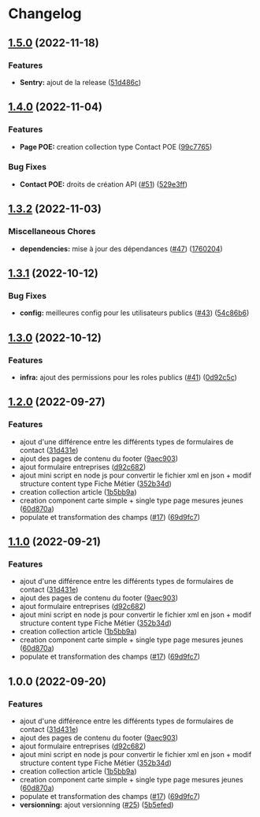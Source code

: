 # Changelog

## [1.5.0](https://github.com/DNUM-SocialGouv/1j1s-cms/compare/v1.4.0...v1.5.0) (2022-11-18)


### Features

* **Sentry:** ajout de la release ([51d486c](https://github.com/DNUM-SocialGouv/1j1s-cms/commit/51d486ccb02c2581a8fd7bd21e8b31fb746be8f3))

## [1.4.0](https://github.com/DNUM-SocialGouv/1j1s-cms/compare/v1.3.2...v1.4.0) (2022-11-04)


### Features

* **Page POE:** creation collection type Contact POE ([99c7765](https://github.com/DNUM-SocialGouv/1j1s-cms/commit/99c7765e363444ed48c14cf8b526d33d44f65c09))


### Bug Fixes

* **Contact POE:** droits de création API ([#51](https://github.com/DNUM-SocialGouv/1j1s-cms/issues/51)) ([529e3ff](https://github.com/DNUM-SocialGouv/1j1s-cms/commit/529e3ff2399e2ec1a9d446cbdf452c29df3b1df9))

## [1.3.2](https://github.com/DNUM-SocialGouv/1j1s-cms/compare/v1.3.1...v1.3.2) (2022-11-03)


### Miscellaneous Chores

* **dependencies:** mise à jour des dépendances ([#47](https://github.com/DNUM-SocialGouv/1j1s-cms/issues/47)) ([1760204](https://github.com/DNUM-SocialGouv/1j1s-cms/commit/176020499c43cb89b6fd3e608e0dbc8df70886b0))

## [1.3.1](https://github.com/DNUM-SocialGouv/1j1s-cms/compare/v1.3.0...v1.3.1) (2022-10-12)


### Bug Fixes

* **config:** meilleures config pour les utilisateurs publics ([#43](https://github.com/DNUM-SocialGouv/1j1s-cms/issues/43)) ([54c86b6](https://github.com/DNUM-SocialGouv/1j1s-cms/commit/54c86b667d930f436ba4cb3811846c13b4586ba7))

## [1.3.0](https://github.com/DNUM-SocialGouv/1j1s-cms/compare/v1.2.0...v1.3.0) (2022-10-12)


### Features

* **infra:** ajout des permissions pour les roles publics ([#41](https://github.com/DNUM-SocialGouv/1j1s-cms/issues/41)) ([0d92c5c](https://github.com/DNUM-SocialGouv/1j1s-cms/commit/0d92c5c3edea676102597f8a7247a94f163d491f))

## [1.2.0](https://github.com/DNUM-SocialGouv/1j1s-cms/compare/v1.1.0...v1.2.0) (2022-09-27)


### Features

* ajout d'une différence entre les différents types de formulaires de contact ([31d431e](https://github.com/DNUM-SocialGouv/1j1s-cms/commit/31d431e42d05365bc01295ff29f49a314457d880))
* ajout des pages de contenu du footer ([9aec903](https://github.com/DNUM-SocialGouv/1j1s-cms/commit/9aec9030074eabfcfbdd998f7edf9756dc088439))
* ajout formulaire entreprises ([d92c682](https://github.com/DNUM-SocialGouv/1j1s-cms/commit/d92c682cebab521483a3cf49bf28c163f8083577))
* ajout mini script en node js pour convertir le fichier xml en json + modif structure content type Fiche Métier ([352b34d](https://github.com/DNUM-SocialGouv/1j1s-cms/commit/352b34da39c70497828f3c96a779ce69cae9fd1b))
* creation collection article ([1b5bb9a](https://github.com/DNUM-SocialGouv/1j1s-cms/commit/1b5bb9a415e9ab7111d77b6aaa49ebb9d6db1438))
* creation component carte simple + single type page mesures jeunes ([60d870a](https://github.com/DNUM-SocialGouv/1j1s-cms/commit/60d870aa6e5c436dcee76afb4d907ce16b7f4b16))
* populate et transformation des champs ([#17](https://github.com/DNUM-SocialGouv/1j1s-cms/issues/17)) ([69d9fc7](https://github.com/DNUM-SocialGouv/1j1s-cms/commit/69d9fc77a98c35047b354ccef73e0cc37fe776e8))

## [1.1.0](https://github.com/DNUM-SocialGouv/1j1s-cms/compare/v1.0.0...v1.1.0) (2022-09-21)


### Features

* ajout d'une différence entre les différents types de formulaires de contact ([31d431e](https://github.com/DNUM-SocialGouv/1j1s-cms/commit/31d431e42d05365bc01295ff29f49a314457d880))
* ajout des pages de contenu du footer ([9aec903](https://github.com/DNUM-SocialGouv/1j1s-cms/commit/9aec9030074eabfcfbdd998f7edf9756dc088439))
* ajout formulaire entreprises ([d92c682](https://github.com/DNUM-SocialGouv/1j1s-cms/commit/d92c682cebab521483a3cf49bf28c163f8083577))
* ajout mini script en node js pour convertir le fichier xml en json + modif structure content type Fiche Métier ([352b34d](https://github.com/DNUM-SocialGouv/1j1s-cms/commit/352b34da39c70497828f3c96a779ce69cae9fd1b))
* creation collection article ([1b5bb9a](https://github.com/DNUM-SocialGouv/1j1s-cms/commit/1b5bb9a415e9ab7111d77b6aaa49ebb9d6db1438))
* creation component carte simple + single type page mesures jeunes ([60d870a](https://github.com/DNUM-SocialGouv/1j1s-cms/commit/60d870aa6e5c436dcee76afb4d907ce16b7f4b16))
* populate et transformation des champs ([#17](https://github.com/DNUM-SocialGouv/1j1s-cms/issues/17)) ([69d9fc7](https://github.com/DNUM-SocialGouv/1j1s-cms/commit/69d9fc77a98c35047b354ccef73e0cc37fe776e8))

## 1.0.0 (2022-09-20)


### Features

* ajout d'une différence entre les différents types de formulaires de contact ([31d431e](https://github.com/DNUM-SocialGouv/1j1s-cms/commit/31d431e42d05365bc01295ff29f49a314457d880))
* ajout des pages de contenu du footer ([9aec903](https://github.com/DNUM-SocialGouv/1j1s-cms/commit/9aec9030074eabfcfbdd998f7edf9756dc088439))
* ajout formulaire entreprises ([d92c682](https://github.com/DNUM-SocialGouv/1j1s-cms/commit/d92c682cebab521483a3cf49bf28c163f8083577))
* ajout mini script en node js pour convertir le fichier xml en json + modif structure content type Fiche Métier ([352b34d](https://github.com/DNUM-SocialGouv/1j1s-cms/commit/352b34da39c70497828f3c96a779ce69cae9fd1b))
* creation collection article ([1b5bb9a](https://github.com/DNUM-SocialGouv/1j1s-cms/commit/1b5bb9a415e9ab7111d77b6aaa49ebb9d6db1438))
* creation component carte simple + single type page mesures jeunes ([60d870a](https://github.com/DNUM-SocialGouv/1j1s-cms/commit/60d870aa6e5c436dcee76afb4d907ce16b7f4b16))
* populate et transformation des champs ([#17](https://github.com/DNUM-SocialGouv/1j1s-cms/issues/17)) ([69d9fc7](https://github.com/DNUM-SocialGouv/1j1s-cms/commit/69d9fc77a98c35047b354ccef73e0cc37fe776e8))
* **versionning:** ajout versionning ([#25](https://github.com/DNUM-SocialGouv/1j1s-cms/issues/25)) ([5b5efed](https://github.com/DNUM-SocialGouv/1j1s-cms/commit/5b5efedbd2074a0422e9fb1cb7768c2438ebf694))
